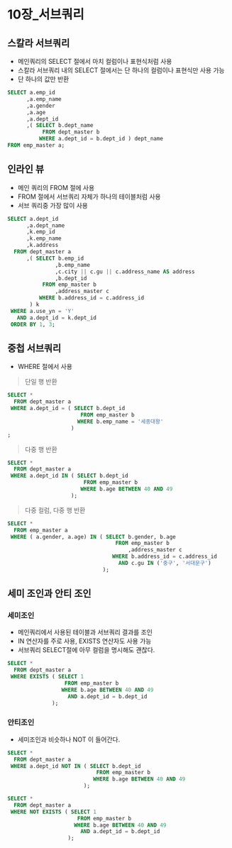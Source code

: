 # 10장_서브쿼리

## 스칼라 서브쿼리

- 메인쿼리의 SELECT 절에서 마치 컬럼이나 표현식처럼 사용
- 스칼라 서브쿼리 내의 SELECT 절에서는 단 하나의 컬럼이나 표현식만 사용 가능
- 단 하나의 값만 반환

```sql
SELECT a.emp_id
      ,a.emp_name
      ,a.gender
      ,a.age
      ,a.dept_id
      ,( SELECT b.dept_name
           FROM dept_master b
          WHERE a.dept_id = b.dept_id ) dept_name
FROM emp_master a;
```

## 인라인 뷰

- 메인 쿼리의 FROM 절에 사용
- FROM 절에서 서브쿼리 자체가 하나의 테이블처럼 사용
- 서브 쿼리중 가장 많이 사용

```sql
SELECT a.dept_id
      ,a.dept_name
      ,k.emp_id
      ,k.emp_name
      ,k.address 
  FROM dept_master a
      ,( SELECT b.emp_id
               ,b.emp_name
               ,c.city || c.gu || c.address_name AS address
               ,b.dept_id
           FROM emp_master b
               ,address_master c
          WHERE b.address_id = c.address_id
       ) k
 WHERE a.use_yn = 'Y'
   AND a.dept_id = k.dept_id
 ORDER BY 1, 3;
```

## 중첩 서브쿼리

- WHERE 절에서 사용

> 단일 행 반환
> 

```sql
SELECT *
  FROM dept_master a      
 WHERE a.dept_id = ( SELECT b.dept_id
                       FROM emp_master b
                      WHERE b.emp_name = '세종대왕'
				    )
;
```

> 다중 행 반환
> 

```sql
SELECT *
  FROM dept_master a
 WHERE a.dept_id IN ( SELECT b.dept_id
                        FROM emp_master b
                       WHERE b.age BETWEEN 40 AND 49
                    );
```

> 다중 컬럼, 다중 행 반환
> 

```sql
SELECT *
  FROM emp_master a
 WHERE ( a.gender, a.age) IN ( SELECT b.gender, b.age
                                  FROM emp_master b
                                      ,address_master c
                                 WHERE b.address_id = c.address_id
                                   AND c.gu IN ('중구', '서대문구')
                              );
```

## 세미 조인과 안티 조인

### 세미조인

- 메인쿼리에서 사용된 테이블과 서브쿼리 결과를 조인
- IN 연산자를 주로 사용, EXISTS 연산자도 사용 가능
- 서브쿼리 SELECT절에 아무 컬럼을 명시해도 괜찮다.

```sql
SELECT *
  FROM dept_master a      
 WHERE EXISTS ( SELECT 1
                  FROM emp_master b
                 WHERE b.age BETWEEN 40 AND 49
                   AND a.dept_id = b.dept_id
              );
```

### 안티조인

- 세미조인과 비슷하나 NOT 이 들어간다.

```sql
SELECT *
  FROM dept_master a      
 WHERE a.dept_id NOT IN ( SELECT b.dept_id
                            FROM emp_master b
                           WHERE b.age BETWEEN 40 AND 49
                        );	
```

```sql
SELECT *
  FROM dept_master a      
 WHERE NOT EXISTS ( SELECT 1
                      FROM emp_master b
                     WHERE b.age BETWEEN 40 AND 49
                       AND a.dept_id = b.dept_id
                   );
```